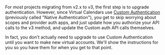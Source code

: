 For _most_ projects migrating from v2.x to v3, the first step is to upgrade authentication. However, since Virtual Calendars use [Custom Authentication](/docs/api/v3/admin/#post-/v3/connect/custom) (previously called "Native Authentication"), you get to skip worrying about scopes and provider auth apps, and just update how you authorize your API calls to the v3 method, and update the Custom auth API calls themselves.

In fact, you don't actually need to upgrade to use Custom Authentication until you want to make new virtual accounts. We'll show the instructions for you so you have them for when you get to that point.
